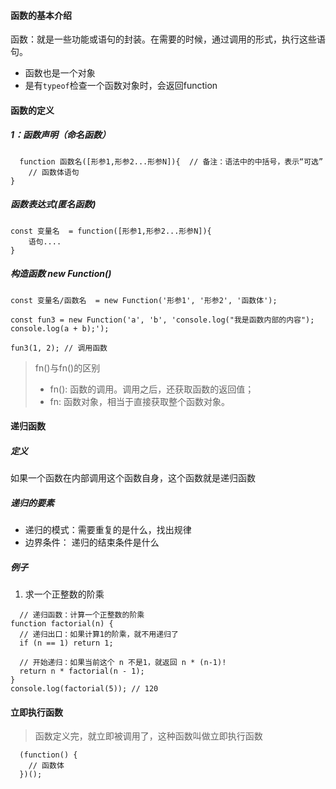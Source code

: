 #### 函数的基本介绍
函数：就是一些功能或语句的封装。在需要的时候，通过调用的形式，执行这些语句。
- 函数也是一个对象
- 是有`typeof`检查一个函数对象时，会返回function

#### 函数的定义

##### 1：函数声明（命名函数）
```
  function 函数名([形参1,形参2...形参N]){  // 备注：语法中的中括号，表示“可选”
	// 函数体语句
}
```

##### 函数表达式(匿名函数)

```
const 变量名  = function([形参1,形参2...形参N]){
	语句....
}
```

##### 构造函数 new Function()
```
const 变量名/函数名  = new Function('形参1', '形参2', '函数体');

const fun3 = new Function('a', 'b', 'console.log("我是函数内部的内容");  console.log(a + b);');

fun3(1, 2); // 调用函数
```

> fn()与fn()的区别
> - fn(): 函数的调用。调用之后，还获取函数的返回值；
> - fn: 函数对象，相当于直接获取整个函数对象。

#### 递归函数

##### 定义
如果一个函数在内部调用这个函数自身，这个函数就是递归函数

##### 递归的要素
- 递归的模式：需要重复的是什么，找出规律
- 边界条件： 递归的结束条件是什么

##### 例子
1. 求一个正整数的阶乘
```
  // 递归函数：计算一个正整数的阶乘
function factorial(n) {
  // 递归出口：如果计算1的阶乘，就不用递归了
  if (n == 1) return 1;

  // 开始递归：如果当前这个 n 不是1，就返回 n * (n-1)!
  return n * factorial(n - 1);
}
console.log(factorial(5)); // 120
```

#### 立即执行函数

> 函数定义完，就立即被调用了，这种函数叫做立即执行函数
```
  (function() {
    // 函数体
  })();
```